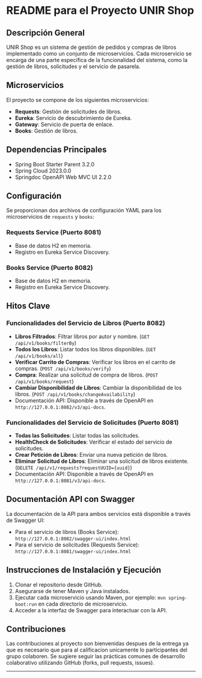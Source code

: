 # README para el Proyecto UNIR Shop

## Descripción General
UNIR Shop es un sistema de gestión de pedidos y compras de libros implementado como un conjunto de microservicios. Cada microservicio se encarga de una parte específica de la funcionalidad del sistema, como la gestión de libros, solicitudes y el servicio de pasarela.

## Microservicios
El proyecto se compone de los siguientes microservicios:
- **Requests**: Gestión de solicitudes de libros.
- **Eureka**: Servicio de descubrimiento de Eureka.
- **Gateway**: Servicio de puerta de enlace.
- **Books**: Gestión de libros.

## Dependencias Principales
- Spring Boot Starter Parent 3.2.0
- Spring Cloud 2023.0.0
- Springdoc OpenAPI Web MVC UI 2.2.0

## Configuración
Se proporcionan dos archivos de configuración YAML para los microservicios de `requests` y `books`:

### Requests Service (Puerto 8081)
- Base de datos H2 en memoria.
- Registro en Eureka Service Discovery.

### Books Service (Puerto 8082)
- Base de datos H2 en memoria.
- Registro en Eureka Service Discovery.

## Hitos Clave

### Funcionalidades del Servicio de Libros (Puerto 8082)
- **Libros Filtrados**: Filtrar libros por autor y nombre. (`GET /api/v1/books/filterBy`)
- **Todos los Libros**: Listar todos los libros disponibles. (`GET /api/v1/books/all`)
- **Verificar Carrito de Compras**: Verificar los libros en el carrito de compras. (`POST /api/v1/books/verify`)
- **Compra**: Realizar una solicitud de compra de libros. (`POST /api/v1/books/request`)
- **Cambiar Disponibilidad de Libros**: Cambiar la disponibilidad de los libros. (`POST /api/v1/books/changeAvailability`)
- Documentación API: Disponible a través de OpenAPI en `http://127.0.0.1:8082/v3/api-docs`.

### Funcionalidades del Servicio de Solicitudes (Puerto 8081)
- **Todas las Solicitudes**: Listar todas las solicitudes.
- **HealthCheck de Solicitudes**: Verificar el estado del servicio de solicitudes.
- **Crear Petición de Libros**: Enviar una nueva petición de libros.
- **Eliminar Solicitud de Libros**: Eliminar una solicitud de libros existente. (`DELETE /api/v1/requests?requestUUID={uuid}`)
- Documentación API: Disponible a través de OpenAPI en `http://127.0.0.1:8081/v3/api-docs`.


## Documentación API con Swagger
La documentación de la API para ambos servicios está disponible a través de Swagger UI:
- Para el servicio de libros (Books Service): `http://127.0.0.1:8082/swagger-ui/index.html`
- Para el servicio de solicitudes (Requests Service): `http://127.0.0.1:8081/swagger-ui/index.html`

## Instrucciones de Instalación y Ejecución
1. Clonar el repositorio desde GitHub.
2. Asegurarse de tener Maven y Java instalados.
3. Ejecutar cada microservicio usando Maven, por ejemplo: `mvn spring-boot:run` en cada directorio de microservicio.
4. Acceder a la interfaz de Swagger para interactuar con la API.

## Contribuciones
Las contribuciones al proyecto son bienvenidas despues de la entrega ya que es necesario que para al calificacion unicamente lo participantes del grupo colaboren. Se sugiere seguir las prácticas comunes de desarrollo colaborativo utilizando GitHub (forks, pull requests, issues).

---
